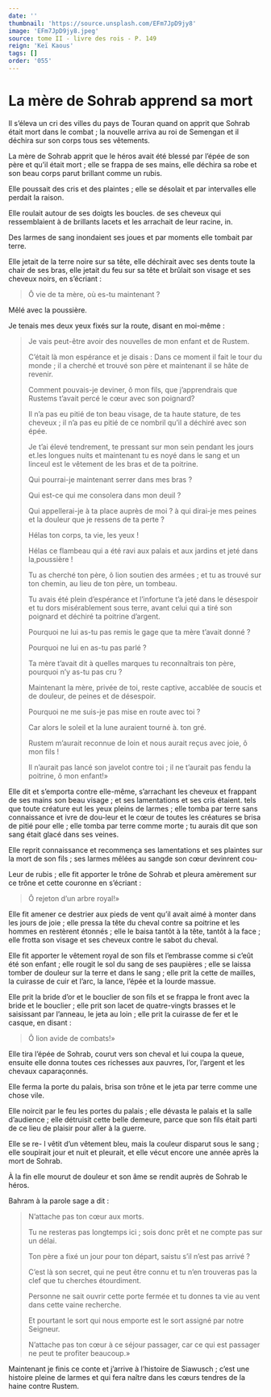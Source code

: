 ```yaml
---
date: ''
thumbnail: 'https://source.unsplash.com/EFm7JpD9jy8'
image: 'EFm7JpD9jy8.jpeg'
source: tome II - livre des rois - P. 149
reign: 'Keï Kaous'
tags: []
order: '055'
---
```


# La mère de Sohrab apprend sa mort

Il s’éleva un cri des villes du pays de Touran quand on apprit que Sohrab était mort dans le combat ; la nouvelle arriva au roi de Semengan et il déchira sur son corps tous ses vêtements.

La mère de Sohrab apprit que le héros avait été blessé par l’épée de son père et qu’il était mort ; elle se frappa de ses mains, elle déchira sa robe et son beau corps parut brillant comme un rubis.

Elle poussait des cris et des plaintes ; elle se désolait et par intervalles elle perdait la raison.

Elle roulait autour de ses doigts les boucles. de ses cheveux qui ressemblaient à de brillants lacets et les arrachait de leur racine, in.

Des larmes de sang inondaient ses joues et par moments elle tombait par terre.

Elle jetait de la terre noire sur sa tête, elle déchirait avec ses dents toute la chair de ses bras, elle jetait du feu sur sa tête et brûlait son visage et ses cheveux noirs, en s’écriant :

> Ô vie de ta mère, où es-tu maintenant ?

Mêlé avec la poussière.

Je tenais mes deux yeux fixés sur la route, disant en moi-même :

> Je vais peut-être avoir des nouvelles de mon enfant et de Rustem.
>
> C’était là mon espérance et je disais : Dans ce moment il fait le tour du monde ; il a cherché et trouvé son père et maintenant il se hâte de revenir.
>
> Comment pouvais-je deviner, ô mon fils, que j’apprendrais que Rustems t’avait percé le cœur avec son poignard?
>
> Il n’a pas eu pitié de ton beau visage, de ta haute stature, de tes cheveux ; il n’a pas eu pitié de ce nombril qu’il a déchiré avec son épée.
>
> Je t’ai élevé tendrement, te pressant sur mon sein pendant les jours et.les longues nuits et maintenant tu es noyé dans le sang et un linceul est le vêtement de les bras et de ta poitrine.
>
> Qui pourrai-je maintenant serrer dans mes bras ?
>
> Qui est-ce qui me consolera dans mon deuil ?
>
> Qui appellerai-je à ta place auprès de moi ? à qui dirai-je mes peines et la douleur que je ressens de ta perte ?
>
> Hélas ton corps, ta vie, les yeux !
>
> Hélas ce flambeau qui a été ravi aux palais et aux jardins et jeté dans la,poussière !
>
> Tu as cherché ton père, ô lion soutien des armées ; et tu as trouvé sur ton chemin, au lieu de ton père, un tombeau.
>
> Tu avais été plein d’espérance et l’infortune t’a jeté dans le désespoir et tu dors misérablement sous terre, avant celui qui a tiré son poignard et déchiré ta poitrine d’argent.
>
> Pourquoi ne lui as-tu pas remis le gage que ta mère t’avait donné ?
>
> Pourquoi ne lui en as-tu pas parlé ?
>
> Ta mère t’avait dit à quelles marques tu reconnaîtrais ton père, pourquoi n’y as-tu pas cru ?
>
> Maintenant la mère, privée de toi, reste captive, accablée de soucis et de douleur, de peines et de désespoir.
>
> Pourquoi ne me suis-je pas mise en route avec toi ?
>
> Car alors le soleil et la lune auraient tourné à. ton gré.
>
> Rustem m’aurait reconnue de loin et nous aurait reçus avec joie, ô mon fils !
>
> Il n’aurait pas lancé son javelot contre toi ; il ne t’aurait pas fendu la poitrine, ô mon enfant!»

Elle dit et s’emporta contre elle-même, s’arrachant les cheveux et frappant de ses mains son beau visage ; et ses lamentations et ses cris étaient. tels que toute créature eut les yeux pleins de larmes ; elle tomba par terre sans connaissance et ivre de dou-leur et le cœur de toutes les créatures se brisa de pitié pour elle ; elle tomba par terre comme morte ; tu aurais dit que son sang était glacé dans ses veines.

Elle reprit connaissance et recommença ses lamentations et ses plaintes sur la mort de son fils ; ses larmes mêlées au sangde son cœur devinrent cou-

Leur de rubis ; elle fit apporter le trône de Sohrab et pleura amèrement sur ce trône et cette couronne en s’écriant :

> Ô rejeton d’un arbre royal!»

Elle fit amener ce destrier aux pieds de vent qu’il avait aimé à monter dans les jours de joie ; elle pressa la tête du cheval contre sa poitrine et les hommes en restèrent étonnés ; elle le baisa tantôt à la tête, tantôt à la face ; elle frotta son visage et ses cheveux contre le sabot du cheval.

Elle fit apporter le vêtement royal de son fils et l’embrasse comme si c’eût été son enfant ; elle rougit le sol du sang de ses paupières ; elle se laissa tomber de douleur sur la terre et dans le sang ; elle prit la cette de mailles, la cuirasse de cuir et l’arc, la lance, l’épée et la lourde massue.

Elle prit la bride d’or et le bouclier de son fils et se frappa le front avec la bride et le bouclier ; elle prit son lacet de quatre-vingts brasses et le saisissant par l’anneau, le jeta au loin ; elle prit la cuirasse de fer et le casque, en disant :

> Ô lion avide de combats!»

Elle tira l’épée de Sohrab, courut vers son cheval et lui coupa la queue, ensuite elle donna toutes ces richesses aux pauvres, l’or, l’argent et les chevaux caparaçonnés.

Elle ferma la porte du palais, brisa son trône et le jeta par terre comme une chose vile.

Elle noircit par le feu les portes du palais ; elle dévasta le palais et la salle d’audience ; elle détruisit cette belle demeure, parce que son fils était parti de ce lieu de plaisir pour aller à la guerre.

Elle se re- l vêtit d’un vêtement bleu, mais la couleur disparut sous le sang ; elle soupirait jour et nuit et pleurait, et elle vécut encore une année après la mort de Sohrab.

À la fin elle mourut de douleur et son âme se rendit auprès de Sohrab le héros.

Bahram à la parole sage a dit :

> N’attache pas ton cœur aux morts.
>
> Tu ne resteras pas longtemps ici ; sois donc prêt et ne compte pas sur un délai.
>
> Ton père a fixé un jour pour ton départ, saistu s’il n’est pas arrivé ?
>
> C’est là son secret, qui ne peut être connu et tu n’en trouveras pas la clef que tu cherches étourdiment.
>
> Personne ne sait ouvrir cette porte fermée et tu donnes ta vie au vent dans cette vaine recherche.
>
> Et pourtant le sort qui nous emporte est le sort assigné par notre Seigneur.
>
> N’attache pas ton cœur à ce séjour passager, car ce qui est passager ne peut te profiter beaucoup.»

Maintenant je finis ce conte et j’arrive à l’histoire de Siawusch ; c’est une histoire pleine de larmes et qui fera naître dans les cœurs tendres de la haine contre Rustem.
